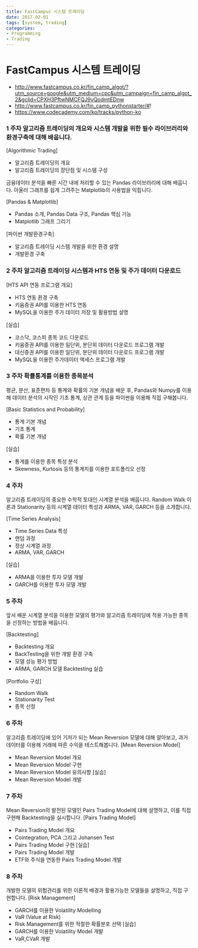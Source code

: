 ```yaml
---
title: FastCampus 시스템 트레이딩
date: 2017-02-01
tags: [system, trading]
categories:
- Programming
- Trading
---
```


# FastCampus 시스템 트레이딩

- http://www.fastcampus.co.kr/fin_camp_algot/?utm_source=google&utm_medium=cpc&utm_campaign=fin_camp_algot_2&gclid=CPXH3PftwNMCFQJ9vQodmtEDnw
- http://www.fastcampus.co.kr/fin_camp_pythonstarter/#!
- https://www.codecademy.com/ko/tracks/python-ko


### 1 주차	알고리즘 트레이딩의 개요와 시스템 개발을 위한 필수 라이브러리와 환경구축에 대해 배웁니다.

[Algorithmic Trading]
- 알고리즘 트레이딩의 개요
- 알고리즘 트레이딩의 장단점 및 시스템 구성

금융데이터 분석을 빠른 시간 내에 처리할 수 있는 Pandas 라이브러리에 대해 배웁니다. 아울러 그래프를 쉽게 그려주는 Matplotlib의 사용법을 익힙니다.

[Pandas & Matplotlib]
- Pandas 소개, Pandas Data 구조, Pandas 핵심 기능
- Matplotlib 그래프 그리기

[파이썬 개발환경구축]
- 알고리즘 트레이딩 시스템 개발을 위한 환경 설명
- 개발환경 구축

### 2 주차	알고리즘 트레이딩 시스템과 HTS 연동 및 주가 데이터 다운로드
[HTS API 연동 프로그램 개요]
- HTS 연동 환경 구축
- 키움증권 API를 이용한 HTS 연동
- MySQL을 이용한 주가 데이터 저장 및 활용방법 설명

[실습]
- 코스닥, 코스피 종목 코드 다운로드
- 키움증권 API를 이용한 일단위, 분단위 데이터 다운로드 프로그램 개발
- 대신증권 API를 이용한 일단위, 분단위 데이터 다운로드 프로그램 개발
- MySQL을 이용한 주가데이터 액세스 프로그램 개발

### 3 주차	확률통계를 이용한 종목분석

평균, 분산, 표준편차 등 통계와 확률의 기본 개념을 배운 후, Pandas와 Numpy를 이용해 데이터 분석의 시작인 기초 통계, 상관 관계 등을 파이썬을 이용해 직접 구해봅니다.

[Basic Statistics and Probability]
- 통계 기본 개념
- 기초 통계
- 확률 기본 개념

[실습]
- 통계를 이용한 종목 특성 분석
- Skewness, Kurtosis 등의 통계치를 이용한 포트폴리오 선정

### 4 주차
알고리즘 트레이딩의 중요한 수학적 토대인 시계열 분석을 배웁니다. Random Walk 이론과 Stationarity 등의 시계열 데이터 특성과 ARMA, VAR, GARCH 등을 소개합니다.

[Time Series Analysis]
- Time Series Data 특성
- 랜덤 과정
- 정상 시계열 과정
- ARMA, VAR, GARCH

[실습]
- ARMA을 이용한 투자 모델 개발
- GARCH를 이용한 투자 모델 개발

### 5 주차
앞서 배운 시계열 분석을 이용한 모델의 평가와 알고리즘 트레이딩에 적용 가능한 종목을 선정하는 방법을 배웁니다.

[Backtesting]
- Backtesting 개요
- BackTesting을 위한 개발 환경 구축
- 모델 성능 평가 방법
- ARMA, GARCH 모델 Backtesting 실습

[Portfolio 구성]
- Random Walk
- Stationarity Test
- 종목 선정

### 6 주차
알고리즘 트레이딩에 있어 기저가 되는 Mean Reversion 모델에 대해 알아보고, 과거 데이터를 이용해 거래에 따른 수익을 테스트해봅니다.
[Mean Reversion Model]
- Mean Reversion Model 개요
- Mean Reversion Model 구현
- Mean Reversion Model 유의사항
[실습]
- Mean Reversion Model 개발

### 7 주차
Mean Reversion의 발전된 모델인 Pairs Trading Model에 대해 설명하고, 이를 직접 구현해 Backtesting을 실시합니다.
[Pairs Trading Model]
- Pairs Trading Model 개요
- Cointegration, PCA 그리고 Johansen Test
- Pairs Trading Model 구현
[실습]
- Pairs Trading Model 개발
- ETF와 주식을 연동한 Pairs Trading Model 개발

### 8 주차
개발한 모델의 위험관리를 위한 이론적 배경과 활용가능한 모델들을 설명하고, 직접 구현합니다.
[Risk Management]
- GARCH를 이용한 Volatility Modelling
- VaR (Value at Risk)
- Risk Management를 위한 적절한 확률분포 선택
[실습]
- GARCH를 이용한 Volatility Model 개발
- VaR,CVaR 개발
